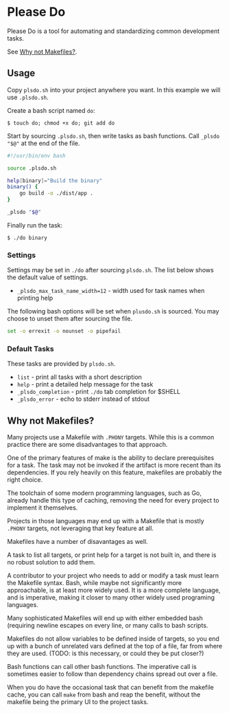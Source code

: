 # Please Do

Please Do is a tool for automating and standardizing common development tasks.

See [Why not Makefiles?](#why-not-makefiles).

## Usage

Copy `plsdo.sh` into your project anywhere you want. In this example we will use
`.plsdo.sh`.

Create a bash script named `do`:

```
$ touch do; chmod +x do; git add do
```

Start by sourcing `.plsdo.sh`, then write tasks as bash functions.
Call `_plsdo "$@"` at the end of the file.

```sh
#!/usr/bin/env bash

source .plsdo.sh

help[binary]="Build the binary"
binary() {
    go build -o ./dist/app .
}

_plsdo "$@"

```

Finally run the task:

```
$ ./do binary
```

### Settings

Settings may be set in `./do` after sourcing `plsdo.sh`. The list below
shows the default value of settings.

* `_plsdo_max_task_name_width=12` - width used for task names when printing help

The following bash options will be set when `plusdo.sh` is sourced. You may
choose to unset them after sourcing the file.

```sh
set -o errexit -o nounset -o pipefail
```

### Default Tasks

These tasks are provided by `plsdo.sh`.

* `list` - print all tasks with a short description
* `help` - print a detailed help message for the task
* `_plsdo_completion` - print `./do` tab completion for $SHELL
* `_plsdo_error` - echo to stderr instead of stdout


## Why not Makefiles?

Many projects use a Makefile with `.PHONY` targets. While this is a common
practice there are some disadvantages to that approach.

One of the primary features of make is the ability to declare prerequisites
for a task. The task may not be invoked if the artifact is more recent than
its dependencies. If you rely heavily on this feature, makefiles are probably
the right choice.

The toolchain of some modern programming languages, such as Go, already handle
this type of caching, removing the need for every project to implement it
themselves.

Projects in those languages may end up with a Makefile that is mostly `.PHONY`
targets, not leveraging that key feature at all.

Makefiles have a number of disavantages as well.

A task to list all targets, or print help for a target is not built in, and
there is no robust solution to add them.

A contributor to your project who needs to add or modify a task must learn the
Makefile syntax. Bash, while maybe not significantly more approachable, is at
least more widely used. It is a more complete language, and is imperative,
making it closer to many other widely used programing languages.

Many sophisticated Makefiles will end up with either embedded bash (requiring
newline escapes on every line, or many calls to bash scripts.

Makefiles do not allow variables to be defined inside of targets, so you end up with a bunch
of unrelated vars defined at the top of a file, far from where they are used.
(TODO: is this necessary, or could they be put closer?)

Bash functions can call other bash functions. The imperative call is
sometimes easier to follow than dependency chains spread out over a file.

When you do have the occasional task that can benefit from the makefile cache,
you can call `make` from bash and reap the benefit, without the makefile being
the primary UI to the project tasks.
